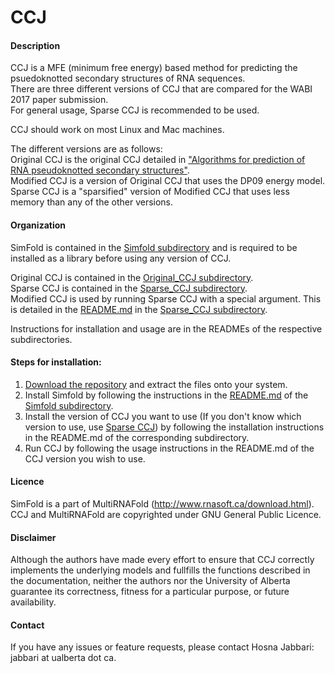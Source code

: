 # CCJ

#### Description
CCJ is a MFE (minimum free energy) based method for predicting the psuedoknotted secondary structures of RNA sequences.     
There are three different versions of CCJ that are compared for the WABI 2017 paper submission.   
For general usage, Sparse CCJ is recommended to be used.   

CCJ should work on most Linux and Mac machines.

The different versions are as follows:   
Original CCJ is the original CCJ detailed in ["Algorithms for prediction of RNA pseudoknotted secondary structures"](https://open.library.ubc.ca/cIRcle/collections/ubctheses/24/items/1.0167140).   
Modified CCJ is a version of Original CCJ that uses the DP09 energy model.   
Sparse CCJ is a "sparsified" version of Modified CCJ that uses less memory than any of the other versions.     
     
#### Organization
SimFold is contained in the [Simfold subdirectory](https://github.com/HosnaJabbari/CCJ/tree/master/simfold) and is required to be installed as a library before using any version of CCJ.      

Original CCJ is contained in the [Original_CCJ subdirectory](https://github.com/HosnaJabbari/CCJ/tree/master/Original_CCJ).    
Sparse CCJ is contained in the [Sparse_CCJ subdirectory](https://github.com/HosnaJabbari/CCJ/tree/master/Sparse_CCJ).   
Modified CCJ is used by running Sparse CCJ with a special argument. This is detailed in the [README.md](https://github.com/HosnaJabbari/CCJ/tree/master/Sparse_CCJ#sparse-ccj) in the [Sparse_CCJ subdirectory](https://github.com/HosnaJabbari/CCJ/tree/master/Sparse_CCJ). 

Instructions for installation and usage are in the READMEs of the respective subdirectories.   

#### Steps for installation:
1. [Download the repository](https://github.com/HosnaJabbari/CCJ/archive/master.zip) and extract the files onto your system.
2. Install Simfold by following the instructions in the [README.md](https://github.com/HosnaJabbari/CCJ/tree/master/simfold#simfold) of the [Simfold subdirectory](https://github.com/HosnaJabbari/CCJ/tree/master/simfold).   
3. Install the version of CCJ you want to use (If you don't know which version to use, use [Sparse CCJ](https://github.com/HosnaJabbari/CCJ/tree/master/Sparse_CCJ#sparse-ccj)) by following the installation instructions in the README.md of the corresponding subdirectory.    
4. Run CCJ by following the usage instructions in the README.md of the CCJ version you wish to use.   

#### Licence
SimFold is a part of MultiRNAFold (http://www.rnasoft.ca/download.html).     
CCJ and MultiRNAFold are copyrighted under GNU General Public Licence.

#### Disclaimer
Although the authors have made every effort to ensure that CCJ correctly implements the underlying models and fullfills the functions described in the documentation, neither the authors nor the University of Alberta guarantee its correctness, fitness for a particular purpose, or future availability.

#### Contact  
If you have any issues or feature requests, please contact Hosna Jabbari: jabbari at ualberta dot ca.
